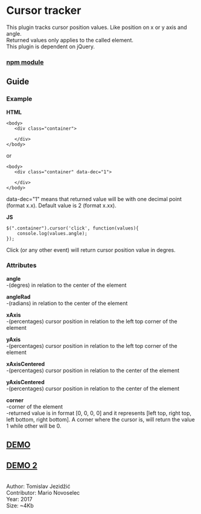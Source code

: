 # Cursor tracker

This plugin tracks cursor position values. Like position on x or y axis and angle.<br/>
Returned values only applies to the called element.<br/>
This plugin is dependent on jQuery.

### <a href="https://www.npmjs.com/package/cursor_tracker">npm module</a>

## Guide

### Example

<b>HTML</b>
```
<body>
   <div class="container">
           
   </div>
</body>
```

or

```
<body>
   <div class="container" data-dec="1">
           
   </div>
</body>
```
data-dec="1" means that returned value will be with one decimal point (format x.x). Default value is 2 (format x.xx).<br/>

<b>JS</b>
```
$(".container").cursor('click', function(values){
    console.log(values.angle);
});
```
Click (or any other event) will return cursor position value in degres.

### Attributes

<b>angle</b><br/>
-(degres) in relation to the center of the element

<b>angleRad</b><br/>
-(radians) in relation to the center of the element

<b>xAxis</b><br/>
-(percentages) cursor position in relation to the left top corner of the element

<b>yAxis</b><br/>
-(percentages) cursor position in relation to the left top corner of the element

<b>xAxisCentered</b><br/>
-(percentages) cursor position in relation to the center of the element

<b>yAxisCentered</b><br/>
-(percentages) cursor position in relation to the center of the element

<b>corner</b><br/>
-corner of the element<br/>
-returned value is in format [0, 0, 0, 0] and it represents [left top, right top, left bottom, right bottom]. A corner where the cursor is, will return the value 1 while other will be 0.

## <a href="https://codepen.io/tjezidzic/pen/brbMEv">DEMO</a>
## <a href="https://codepen.io/tjezidzic/pen/rzNdEq">DEMO 2</a>

<br/>
 Author: Tomislav Jezidžić<br/>
 Contributor: Mario Novoselec<br/>
 Year: 2017<br/>
 Size: ~4Kb<br/>
